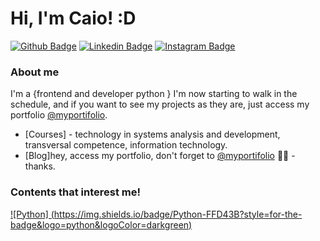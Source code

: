 # Hi, I'm Caio! :D

[![Github Badge](https://img.shields.io/badge/GitHub-100000?style=for-the-badge&logo=github&logoColor=white&link=https://github.com/Caiozxx)](https://github.com/Caiozxx)
[![Linkedin Badge](https://img.shields.io/badge/LinkedIn-0077B5?style=for-the-badge&logo=linkedin&logoColor=white&link=https://www.linkedin.com/in/caio-ferreira-0679411b2/)](https://www.linkedin.com/in/caio-ferreira-0679411b2/)
[![Instagram Badge](https://img.shields.io/badge/Instagram-E4405F?style=for-the-badge&logo=instagram&logoColor=white&link=https://www.instagram.com/_caiozzzz/)](https://www.instagram.com/_caiozzzz/)

### About me
I'm a {frontend and developer python } I'm now starting to walk in the schedule, and if you want to see my projects as they are, just access my portfolio [@myportifolio](https://curriculodocaio.netlify.app/).

- [Courses] - technology in systems analysis and development, transversal competence, information technology.
- [Blog]hey, access my portfolio, don't forget to [@myportifolio](https://curriculodocaio.netlify.app/) ✍🏼 - thanks.

### Contents that interest me!

[![Python] (https://img.shields.io/badge/Python-FFD43B?style=for-the-badge&logo=python&logoColor=darkgreen)]()
